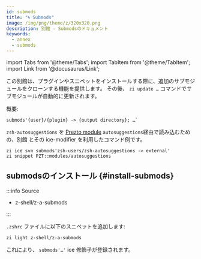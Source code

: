 ```yaml
---
id: submods
title: "🌀 Submods"
image: /img/png/theme/z/320x320.png
description: 別館 - Submodsのドキュメント
keywords:
  - annex
  - submods
---
```


<!-- @format -->

import Tabs from '@theme/Tabs'; import TabItem from '@theme/TabItem'; import Link from '@docusaurus/Link';

この別館は、プラグインやスニペットをインストールする際に、追加のサブモジュールをクローンする機能を提供します。 その後、 `zi update …` コマンドでサブモジュールが自動的に更新されます。

概要:

```shell
submods'{user}/{plugin} -> {output directory}; …`
```

`zsh-autosuggestions` を [Prezto module](/docs/getting_started/migration#pzt-modules) `autosuggestions`経由で読み込むための、別館 とその ice-modifier を利用したコマンド例です。

```shell title='~/.zshrc' showLineNumbers
zi ice svn submods'zsh-users/zsh-autosuggestions -> external'
zi snippet PZT::modules/autosuggestions
```

## submodsのインストール {#install-submods}

:::info Source

- <Link className="github-link" href="https://github.com/z-shell/z-a-submods">z-shell/z-a-submods</Link>

:::

<Tabs>
  <TabItem value="default" label="Default" default>

`.zshrc` ファイルに以下のスニペットを追加します:

```shell
zi light z-shell/z-a-submods
```

</TabItem>
</Tabs>

これにより、 `submods'…'` ice 修飾子が登録されます。
